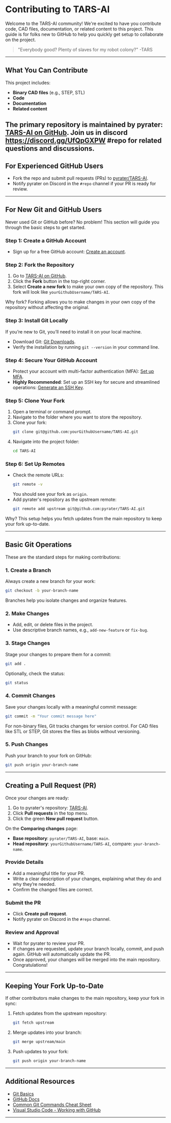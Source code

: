# Contributing to TARS-AI

Welcome to the TARS-AI community! We're excited to have you contribute code, CAD files, documentation, or related content to this project. This guide is for folks new to GitHub to help you quickly get setup to collaborate on the project.

> "Everybody good? Plenty of slaves for my robot colony?" -TARS

---

## **What You Can Contribute**
This project includes:
- **Binary CAD files** (e.g., STEP, STL)
- **Code**
- **Documentation**
- **Related content**

The primary repository is maintained by pyrater: [TARS-AI on GitHub](https://github.com/pyrater/TARS-AI).
Join us in discord https://discord.gg/UfQpGXPW #repo for related questions and discussions.
---

## **For Experienced GitHub Users**
- Fork the repo and submit pull requests (PRs) to [pyrater/TARS-AI](https://github.com/pyrater/TARS-AI).
- Notify pyrater on Discord in the `#repo` channel if your PR is ready for review.

---

## **For New Git and GitHub Users**

Never used Git or GitHub before? No problem! This section will guide you through the basic steps to get started.

### **Step 1: Create a GitHub Account**
- Sign up for a free GitHub account: [Create an account](https://docs.github.com/en/get-started/start-your-journey/creating-an-account-on-github).

### **Step 2: Fork the Repository**
1. Go to [TARS-AI on GitHub](https://github.com/pyrater/TARS-AI).
2. Click the **Fork** button in the top-right corner.
3. Select **Create a new fork** to make your own copy of the repository. This fork will look like `yourGithubUsername/TARS-AI`.

Why fork? Forking allows you to make changes in your own copy of the repository without affecting the original.

### **Step 3: Install Git Locally**
If you’re new to Git, you’ll need to install it on your local machine.
- Download Git: [Git Downloads](https://git-scm.com/downloads).
- Verify the installation by running `git --version` in your command line.

### **Step 4: Secure Your GitHub Account**
- Protect your account with multi-factor authentication (MFA): [Set up MFA](https://docs.github.com/en/authentication/keeping-your-account-and-data-secure/about-authentication-to-github).
- **Highly Recommended**: Set up an SSH key for secure and streamlined operations: [Generate an SSH Key](https://docs.github.com/en/authentication/connecting-to-github-with-ssh/generating-a-new-ssh-key-and-adding-it-to-the-ssh-agent).

### **Step 5: Clone Your Fork**
1. Open a terminal or command prompt.
2. Navigate to the folder where you want to store the repository.
3. Clone your fork:
   ```bash
   git clone git@github.com:yourGithubUsername/TARS-AI.git
   ```
4. Navigate into the project folder:
   ```bash
   cd TARS-AI
   ```

### **Step 6: Set Up Remotes**
- Check the remote URLs:
  ```bash
  git remote -v
  ```
  You should see your fork as `origin`.
- Add pyrater's repository as the upstream remote:
  ```bash
  git remote add upstream git@github.com:pyrater/TARS-AI.git
  ```

Why? This setup helps you fetch updates from the main repository to keep your fork up-to-date.

---

## **Basic Git Operations**
These are the standard steps for making contributions:

### **1. Create a Branch**
Always create a new branch for your work:
```bash
git checkout -b your-branch-name
```

Branches help you isolate changes and organize features.

### **2. Make Changes**
- Add, edit, or delete files in the project.
- Use descriptive branch names, e.g., `add-new-feature` or `fix-bug`.

### **3. Stage Changes**
Stage your changes to prepare them for a commit:
```bash
git add .
```
Optionally, check the status:
```bash
git status
```

### **4. Commit Changes**
Save your changes locally with a meaningful commit message:
```bash
git commit -m "Your commit message here"
```

For non-binary files, Git tracks changes for version control. For CAD files like STL or STEP, Git stores the files as blobs without versioning.

### **5. Push Changes**
Push your branch to your fork on GitHub:
```bash
git push origin your-branch-name
```

---

## **Creating a Pull Request (PR)**
Once your changes are ready:
1. Go to pyrater's repository: [TARS-AI](https://github.com/pyrater/TARS-AI).
2. Click **Pull requests** in the top menu.
3. Click the green **New pull request** button.

On the **Comparing changes** page:
- **Base repository**: `pyrater/TARS-AI`, base: `main`.
- **Head repository**: `yourGithubUsername/TARS-AI`, compare: `your-branch-name`.

### **Provide Details**
- Add a meaningful title for your PR.
- Write a clear description of your changes, explaining what they do and why they’re needed.
- Confirm the changed files are correct.

### **Submit the PR**
- Click **Create pull request**.
- Notify pyrater on Discord in the `#repo` channel.

### **Review and Approval**
- Wait for pyrater to review your PR.
- If changes are requested, update your branch locally, commit, and push again. GitHub will automatically update the PR.
- Once approved, your changes will be merged into the main repository. Congratulations!

---

## **Keeping Your Fork Up-to-Date**
If other contributors make changes to the main repository, keep your fork in sync:
1. Fetch updates from the upstream repository:
   ```bash
   git fetch upstream
   ```
2. Merge updates into your branch:
   ```bash
   git merge upstream/main
   ```
3. Push updates to your fork:
   ```bash
   git push origin your-branch-name
   ```

---

## **Additional Resources**
- [Git Basics](https://git-scm.com/doc)
- [GitHub Docs](https://docs.github.com)
- [Common Git Commands Cheat Sheet](https://education.github.com/git-cheat-sheet-education.pdf)
- [Visual Studio Code - Working with GitHub](https://code.visualstudio.com/docs/sourcecontrol/github)

---



